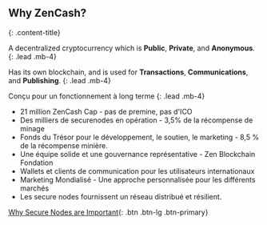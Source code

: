 ## Why ZenCash?
{: .content-title}

A decentralized cryptocurrency which is **Public**, **Private**, and **Anonymous**.
{: .lead .mb-4}

Has its own blockchain, and is used for **Transactions**, **Communications**, and **Publishing**.
{: .lead .mb-4}

Conçu pour un fonctionnement à long terme
{: .lead .mb-4}

- 21 million ZenCash Cap - pas de premine, pas d'ICO
- Des milliers de securenodes en opération - 3,5% de la récompense de minage
- Fonds du Trésor pour le développement, le soutien, le marketing - 8,5 % de la récompense minière.
- Une équipe solide et une gouvernance représentative - Zen Blockchain Fondation
- Wallets et clients de communication pour les utilisateurs internationaux
- Marketing Mondialisé - Une approche personnalisée pour les différents marchés
- Les secure nodes fournissent un réseau distribué et résilient.

[Why Secure Nodes are Important](https://blog.zensystem.io/secure-nodes-why-are-they-important/){: .btn .btn-lg .btn-primary}
